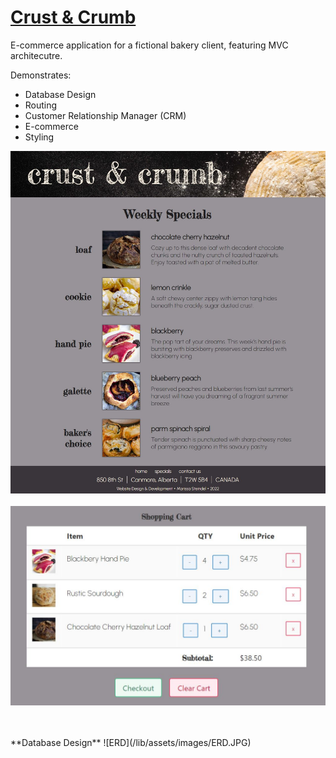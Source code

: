 # [Crust & Crumb](https://crustandcrumb.onrender.com/)

E-commerce application for a fictional bakery client, featuring MVC architecutre.

Demonstrates:
- Database Design
- Routing
- Customer Relationship Manager (CRM)
- E-commerce
- Styling

![Crust & Crumb Bakery Website](/lib/assets/images/specials.JPG)
<br>
<br>
![Shopping Cart](/lib/assets/images/shoppingCart.JPG)

<br>
<br>
**Database Design**
![ERD](/lib/assets/images/ERD.JPG)